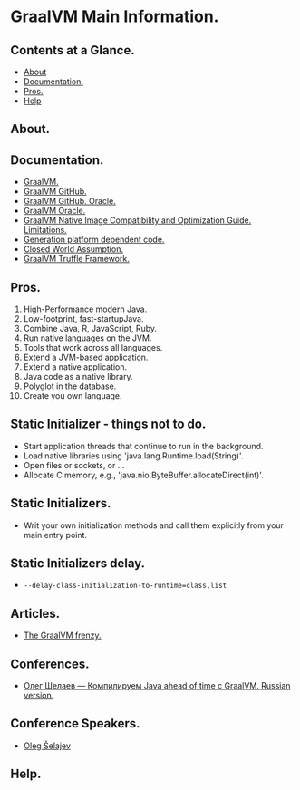 # GraalVM Main Information.





## Contents at a Glance.
* [About](#about)
* [Documentation.](#documentation)
* [Pros.](#pros)
* [Help](#help)





## About.





## Documentation.
* [GraalVM.](https://www.graalvm.org/)
* [GraalVM GitHub.](https://github.com/graalvm/)
* [GraalVM GitHub. Oracle.](https://github.com/oracle/graal)
* [GraalVM Oracle.](https://www.oracle.com/technetwork/graalvm/overview/index.html)
* [GraalVM Native Image Compatibility and Optimization Guide. Limitations.](https://github.com/oracle/graal/blob/master/substratevm/LIMITATIONS.md)
* [Generation platform dependent code.]()
* [Closed World Assumption.](https://www.google.com/search?q=Closed+World+Assumption+graalvm&oq=Closed+World+Assumption+graalvm&aqs=chrome..69i57.10634j0j7&sourceid=chrome&ie=UTF-8)
* [GraalVM Truffle Framework.](https://www.google.com/search?newwindow=1&safe=active&sxsrf=ALeKk02vlhAcgyEQTVt7y28S9id8Bs2TNg%3A1583845303865&ei=t49nXtypNKuMlwTTkZqQCw&q=graalvm+truffle+framework&oq=graalvm+truffle+framework&gs_l=psy-ab.3..0i8i30.91737.91787..92689...0.3..0.102.180.1j1......0....1..gws-wiz.......0i71.5-HfWuvuk2w&ved=0ahUKEwic4dzF-4_oAhUrxoUKHdOIBrIQ4dUDCAs&uact=5)




## Pros.
1. High-Performance modern Java.
2. Low-footprint, fast-startupJava.
3. Combine Java, R, JavaScript, Ruby.
4. Run native languages on the JVM.
5. Tools that work across all languages.
6. Extend a JVM-based application.
7. Extend a native application.
8. Java code as a native library.
9. Polyglot in the database.
10. Create you own language.





## Static Initializer - things not to do.
* Start application threads that continue to run in the background.
* Load native libraries using 'java.lang.Runtime.load(String)'.
* Open files or sockets, or ...
* Allocate C memory, e.g., 'java.nio.ByteBuffer.allocateDirect(int)'.





## Static Initializers.
* Writ your own initialization methods and call them explicitly from your main entry point.

## Static Initializers delay.
* `--delay-class-initialization-to-runtime=class,list`



## Articles.
* [The GraalVM frenzy.](https://medium.com/@jponge/the-graalvm-frenzy-f54257f5932c)

## Conferences.
* [Олег Шелаев — Компилируем Java ahead of time с GraalVM. Russian version.](https://www.youtube.com/watch?v=tPezgDSD1Bk&t=1448s)


## Conference Speakers.
* [Oleg Šelajev](https://twitter.com/shelajev?lang=en)


## Help.
